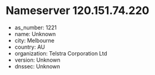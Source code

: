 # Nameserver 120.151.74.220

* as_number: 1221
* name: Unknown
* city: Melbourne
* country: AU
* organization: Telstra Corporation Ltd
* version: Unknown
* dnssec: Unknown
